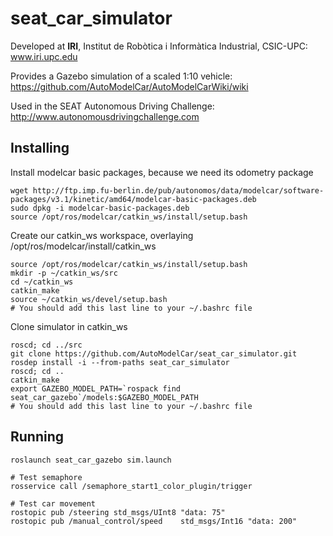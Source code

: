 # seat_car_simulator

Developed at **IRI**, Institut de Robòtica i Informàtica Industrial, CSIC-UPC:  
www.iri.upc.edu

Provides a Gazebo simulation of a scaled 1:10 vehicle:  
https://github.com/AutoModelCar/AutoModelCarWiki/wiki

Used in the SEAT Autonomous Driving Challenge:  
http://www.autonomousdrivingchallenge.com

## Installing

Install modelcar basic packages, because we need its odometry package

```
wget http://ftp.imp.fu-berlin.de/pub/autonomos/data/modelcar/software-packages/v3.1/kinetic/amd64/modelcar-basic-packages.deb
sudo dpkg -i modelcar-basic-packages.deb
source /opt/ros/modelcar/catkin_ws/install/setup.bash

```


Create our catkin_ws workspace, overlaying /opt/ros/modelcar/install/catkin_ws

```
source /opt/ros/modelcar/catkin_ws/install/setup.bash
mkdir -p ~/catkin_ws/src
cd ~/catkin_ws
catkin_make
source ~/catkin_ws/devel/setup.bash
# You should add this last line to your ~/.bashrc file
```



Clone simulator in catkin_ws

```
roscd; cd ../src
git clone https://github.com/AutoModelCar/seat_car_simulator.git
rosdep install -i --from-paths seat_car_simulator
roscd; cd ..
catkin_make
export GAZEBO_MODEL_PATH=`rospack find seat_car_gazebo`/models:$GAZEBO_MODEL_PATH
# You should add this last line to your ~/.bashrc file
```

## Running 

```
roslaunch seat_car_gazebo sim.launch

# Test semaphore
rosservice call /semaphore_start1_color_plugin/trigger

# Test car movement
rostopic pub /steering std_msgs/UInt8 "data: 75"
rostopic pub /manual_control/speed    std_msgs/Int16 "data: 200"
```